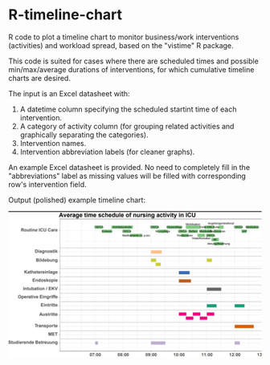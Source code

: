 # R-timeline-chart
R code to plot a timeline chart to monitor business/work interventions (activities) and workload spread, based on the "vistime" R package.

This code is suited for cases where there are scheduled times and possible min/max/average durations of interventions, for which cumulative timeline charts are desired.

The input is an Excel datasheet with:
1. A datetime column specifying the scheduled startint time of each intervention.
2. A category of activity column (for grouping related activities and graphically separating the categories).
3. Intervention names.
4. Intervention abbreviation labels (for cleaner graphs).

An example Excel datasheet is provided. No need to completely fill in the "abbreviations" label as missing values will be filled with corresponding row's intervention field.

Output (polished) example timeline chart:

![Alt text](example_timeline_chart.jpg "Nursing activities in clinic")
